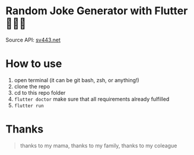 # Random Joke Generator with Flutter 🎉🎉🎉

Source API: [sv443.net](https://sv443.net/jokeapi/v2/)

# How to use

1. open terminal (it can be git bash, zsh, or anything!)
2. clone the repo
3. cd to this repo folder
4. `flutter doctor` make sure that all requirements already fulfilled
5. `flutter run`

# Thanks 
> thanks to my mama, thanks to my family, thanks to my coleague
